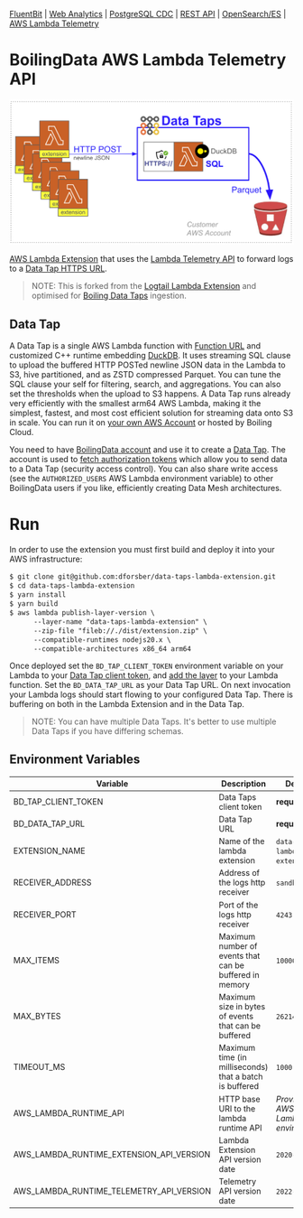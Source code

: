 [FluentBit](https://github.com/boilingdata/data-taps-fluentbit-example) | [Web Analytics](https://github.com/boilingdata/data-taps-webanalytics-example) | [PostgreSQL CDC](https://github.com/boilingdata/data-taps-postgres-cdc) | [REST API](https://github.com/boilingdata/data-taps-nycopendata-example) | [OpenSearch/ES](https://github.com/boilingdata/data-taps-opensearch-to-s3) | [AWS Lambda Telemetry](https://github.com/dforsber/data-taps-lambda-extension)

# BoilingData AWS Lambda Telemetry API

<p align="center">
  <img src="img/data-taps-lambda-extension.png" title="simple architecture">
</p>

[AWS Lambda Extension](https://docs.aws.amazon.com/lambda/latest/dg/lambda-extensions.html) that uses the [Lambda Telemetry API](https://docs.aws.amazon.com/lambda/latest/dg/telemetry-api-reference.html) to forward logs to a [Data Tap HTTPS URL](https://www.taps.boilingdata.com/).

> NOTE: This is forked from the [Logtail Lambda Extension](https://github.com/stockstory/logtail-lambda-extension) and optimised for [Boiling Data Taps](https://www.taps.boilingdata.com/) ingestion.

## Data Tap

A Data Tap is a single AWS Lambda function with [Function URL](https://docs.aws.amazon.com/lambda/latest/dg/lambda-urls.html) and customized C++ runtime embedding [DuckDB](https://www.duckdb.org/). It uses streaming SQL clause to upload the buffered HTTP POSTed newline JSON data in the Lambda to S3, hive partitioned, and as ZSTD compressed Parquet. You can tune the SQL clause your self for filtering, search, and aggregations. You can also set the thresholds when the upload to S3 happens. A Data Tap runs already very efficiently with the smallest arm64 AWS Lambda, making it the simplest, fastest, and most cost efficient solution for streaming data onto S3 in scale. You can run it on [your own AWS Account](https://github.com/boilingdata/data-taps-template) or hosted by Boiling Cloud.

You need to have [BoilingData account](https://github.com/boilingdata/boilingdata-bdcli) and use it to create a [Data Tap](https://github.com/boilingdata/data-taps-template). The account is used to [fetch authorization tokens](https://github.com/boilingdata/data-taps-template?tab=readme-ov-file#3-get-token-and-ingestion-url-and-send-data) which allow you to send data to a Data Tap (security access control). You can also share write access (see the `AUTHORIZED_USERS` AWS Lambda environment variable) to other BoilingData users if you like, efficiently creating Data Mesh architectures.

# Run

In order to use the extension you must first build and deploy it into your AWS infrastructure:

```shell
$ git clone git@github.com:dforsber/data-taps-lambda-extension.git
$ cd data-taps-lambda-extension
$ yarn install
$ yarn build
$ aws lambda publish-layer-version \
      --layer-name "data-taps-lambda-extension" \
      --zip-file "fileb://./dist/extension.zip" \
      --compatible-runtimes nodejs20.x \
      --compatible-architectures x86_64 arm64
```

Once deployed set the `BD_TAP_CLIENT_TOKEN` environment variable on your Lambda to your [Data Tap client token](https://github.com/boilingdata/boilingdata-bdcli), and [add the layer](https://docs.aws.amazon.com/lambda/latest/dg/invocation-layers.html) to your Lambda function. Set the `BD_DATA_TAP_URL` as your Data Tap URL. On next invocation your Lambda logs should start flowing to your configured Data Tap. There is buffering on both in the Lambda Extension and in the Data Tap.

> NOTE: You can have multiple Data Taps. It's better to use multiple Data Taps if you have differing schemas.

## Environment Variables

| Variable                                 | Description                                             | Default                              |
| ---------------------------------------- | ------------------------------------------------------- | ------------------------------------ |
| BD_TAP_CLIENT_TOKEN                      | Data Taps client token                                  | **required**                         |
| BD_DATA_TAP_URL                          | Data Tap URL                                            | **required**                         |
| EXTENSION_NAME                           | Name of the lambda extension                            | `data-taps-lambda-extension`         |
| RECEIVER_ADDRESS                         | Address of the logs http receiver                       | `sandbox`                            |
| RECEIVER_PORT                            | Port of the logs http receiver                          | `4243`                               |
| MAX_ITEMS                                | Maximum number of events that can be buffered in memory | `10000`                              |
| MAX_BYTES                                | Maximum size in bytes of events that can be buffered    | `262144`                             |
| TIMEOUT_MS                               | Maximum time (in milliseconds) that a batch is buffered | `1000`                               |
| AWS_LAMBDA_RUNTIME_API                   | HTTP base URI to the lambda runtime API                 | _Provided by AWS Lambda environment_ |
| AWS_LAMBDA_RUNTIME_EXTENSION_API_VERSION | Lambda Extension API version date                       | `2020-01-01`                         |
| AWS_LAMBDA_RUNTIME_TELEMETRY_API_VERSION | Telemetry API version date                              | `2022-07-01`                         |

